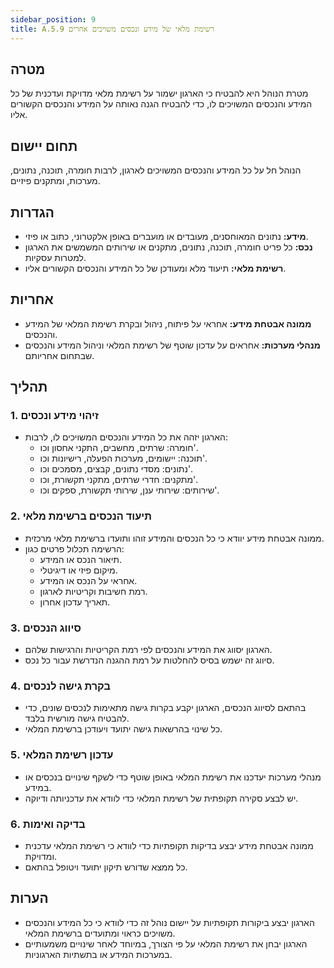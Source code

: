 ```yaml
---
sidebar_position: 9  
title: A.5.9 רשימת מלאי של מידע ונכסים משויכים אחרים
---
```


## מטרה
מטרת הנוהל היא להבטיח כי הארגון ישמור על רשימת מלאי מדויקת ועדכנית של כל המידע והנכסים המשויכים לו, כדי להבטיח הגנה נאותה על המידע והנכסים הקשורים אליו.

## תחום יישום
הנוהל חל על כל המידע והנכסים המשויכים לארגון, לרבות חומרה, תוכנה, נתונים, מערכות, ומתקנים פיזיים.

## הגדרות
- **מידע:** נתונים המאוחסנים, מעובדים או מועברים באופן אלקטרוני, כתוב או פיזי.
- **נכס:** כל פריט חומרה, תוכנה, נתונים, מתקנים או שירותים המשמשים את הארגון למטרות עסקיות.
- **רשימת מלאי:** תיעוד מלא ומעודכן של כל המידע והנכסים הקשורים אליו.

## אחריות
- **ממונה אבטחת מידע:** אחראי על פיתוח, ניהול ובקרת רשימת המלאי של המידע והנכסים.
- **מנהלי מערכות:** אחראים על עדכון שוטף של רשימת המלאי וניהול המידע והנכסים שבתחום אחריותם.

## תהליך
### 1. זיהוי מידע ונכסים
- הארגון יזהה את כל המידע והנכסים המשויכים לו, לרבות:
  - חומרה: שרתים, מחשבים, התקני אחסון וכו'.
  - תוכנה: יישומים, מערכות הפעלה, רישיונות וכו'.
  - נתונים: מסדי נתונים, קבצים, מסמכים וכו'.
  - מתקנים: חדרי שרתים, מתקני תקשורת, וכו'.
  - שירותים: שירותי ענן, שירותי תקשורת, ספקים וכו'.
  
### 2. תיעוד הנכסים ברשימת מלאי
- ממונה אבטחת מידע יוודא כי כל הנכסים והמידע זוהו ותועדו ברשימת מלאי מרכזית.
- הרשימה תכלול פרטים כגון:
  - תיאור הנכס או המידע.
  - מיקום פיזי או דיגיטלי.
  - אחראי על הנכס או המידע.
  - רמת חשיבות וקריטיות לארגון.
  - תאריך עדכון אחרון.

### 3. סיווג הנכסים
- הארגון יסווג את המידע והנכסים לפי רמת הקריטיות והרגישות שלהם.
- סיווג זה ישמש בסיס להחלטות על רמת ההגנה הנדרשת עבור כל נכס.

### 4. בקרת גישה לנכסים
- בהתאם לסיווג הנכסים, הארגון יקבע בקרות גישה מתאימות לנכסים שונים, כדי להבטיח גישה מורשית בלבד.
- כל שינוי בהרשאות גישה יתועד ויעודכן ברשימת המלאי.

### 5. עדכון רשימת המלאי
- מנהלי מערכות יעדכנו את רשימת המלאי באופן שוטף כדי לשקף שינויים בנכסים או במידע.
- יש לבצע סקירה תקופתית של רשימת המלאי כדי לוודא את עדכניותה ודיוקה.

### 6. בדיקה ואימות
- ממונה אבטחת מידע יבצע בדיקות תקופתיות כדי לוודא כי רשימת המלאי עדכנית ומדויקת.
- כל ממצא שדורש תיקון יתועד ויטופל בהתאם.

## הערות
- הארגון יבצע ביקורות תקופתיות על יישום נוהל זה כדי לוודא כי כל המידע והנכסים משויכים כראוי ומתועדים ברשימת המלאי.
- הארגון יבחן את רשימת המלאי על פי הצורך, במיוחד לאחר שינויים משמעותיים במערכות המידע או בתשתיות הארגוניות.